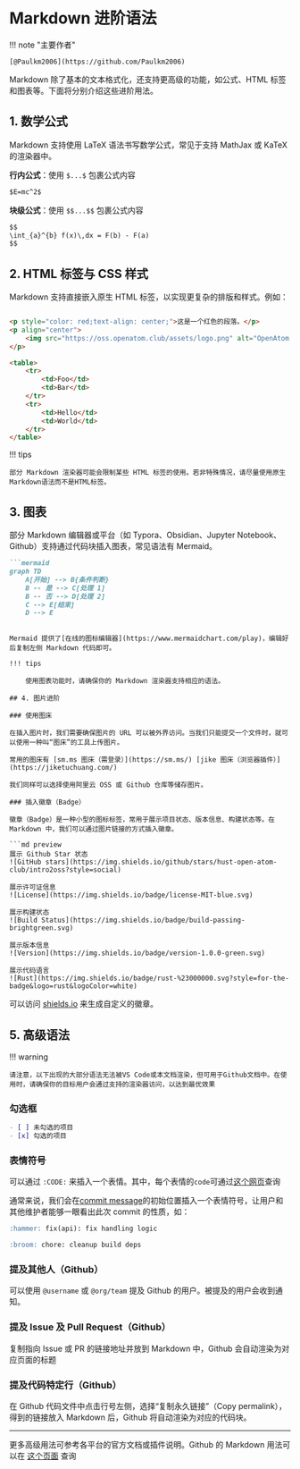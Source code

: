 # Markdown 进阶语法

!!! note "主要作者"

    [@Paulkm2006](https://github.com/Paulkm2006)

Markdown 除了基本的文本格式化，还支持更高级的功能，如公式、HTML 标签和图表等。下面将分别介绍这些进阶用法。

## 1. 数学公式

Markdown 支持使用 LaTeX 语法书写数学公式，常见于支持 MathJax 或 KaTeX 的渲染器中。

**行内公式**：使用 `$...$` 包裹公式内容  
```md preview
$E=mc^2$
```

**块级公式**：使用 `$$...$$` 包裹公式内容  

```md preview
$$
\int_{a}^{b} f(x)\,dx = F(b) - F(a)
$$
```

## 2. HTML 标签与 CSS 样式

Markdown 支持直接嵌入原生 HTML 标签，以实现更复杂的排版和样式。例如：

```md preview

<p style="color: red;text-align: center;">这是一个红色的段落。</p>
<p align="center">
    <img src="https://oss.openatom.club/assets/logo.png" alt="OpenAtom Club Logo" width="200" />
</p>

<table>
    <tr>
        <td>Foo</td>
        <td>Bar</td>
    </tr>
    <tr>
        <td>Hello</td>
        <td>World</td>
    </tr>
</table>

```

!!! tips

    部分 Markdown 渲染器可能会限制某些 HTML 标签的使用。若非特殊情况，请尽量使用原生Markdown语法而不是HTML标签。

## 3. 图表

部分 Markdown 编辑器或平台（如 Typora、Obsidian、Jupyter Notebook、Github）支持通过代码块插入图表，常见语法有 Mermaid。

```md preview
```mermaid
graph TD
    A[开始] --> B{条件判断}
    B -- 是 --> C[处理 1]
    B -- 否 --> D[处理 2]
    C --> E[结束]
    D --> E
```
```

Mermaid 提供了[在线的图标编辑器](https://www.mermaidchart.com/play)，编辑好后复制左侧 Markdown 代码即可。

!!! tips

    使用图表功能时，请确保你的 Markdown 渲染器支持相应的语法。

## 4. 图片进阶

### 使用图床

在插入图片时，我们需要确保图片的 URL 可以被外界访问。当我们只能提交一个文件时，就可以使用一种叫“图床”的工具上传图片。

常用的图床有 [sm.ms 图床（需登录）](https://sm.ms/) [jike 图床（浏览器插件）](https://jiketuchuang.com/)

我们同样可以选择使用阿里云 OSS 或 Github 仓库等储存图片。

### 插入徽章（Badge）

徽章（Badge）是一种小型的图标标签，常用于展示项目状态、版本信息、构建状态等。在 Markdown 中，我们可以通过图片链接的方式插入徽章。

```md preview
展示 Github Star 状态
![GitHub stars](https://img.shields.io/github/stars/hust-open-atom-club/intro2oss?style=social)

展示许可证信息
![License](https://img.shields.io/badge/license-MIT-blue.svg)

展示构建状态
![Build Status](https://img.shields.io/badge/build-passing-brightgreen.svg)

展示版本信息
![Version](https://img.shields.io/badge/version-1.0.0-green.svg)

展示代码语言
![Rust](https://img.shields.io/badge/rust-%23000000.svg?style=for-the-badge&logo=rust&logoColor=white)
```


可以访问 [shields.io](https://shields.io/) 来生成自定义的徽章。

## 5. 高级语法

!!! warning

    请注意，以下出现的大部分语法无法被VS Code或本文档渲染，但可用于Github文档中。在使用时，请确保你的目标用户会通过支持的渲染器访问，以达到最优效果

### 勾选框

```md preview
- [ ] 未勾选的项目
- [x] 勾选的项目
```

### 表情符号

可以通过 `:CODE:` 来插入一个表情。其中，每个表情的`code`可通过[这个网页](https://github.com/ikatyang/emoji-cheat-sheet/blob/master/README.md)查询

通常来说，我们会在[commit message](../sec1/subsec2/6-commit-message.md)的初始位置插入一个表情符号，让用户和其他维护者能够一眼看出此次 commit 的性质，如：

```md preview
:hammer: fix(api): fix handling logic

:broom: chore: cleanup build deps
```

### 提及其他人（Github）

可以使用 `@username` 或 `@org/team` 提及 Github 的用户。被提及的用户会收到通知。

### 提及 Issue 及 Pull Request（Github）

复制指向 Issue 或 PR 的链接地址并放到 Markdown 中，Github 会自动渲染为对应页面的标题

### 提及代码特定行（Github）

在 Github 代码文件中点击行号左侧，选择“复制永久链接”（Copy permalink），得到的链接放入 Markdown 后，Github 将自动渲染为对应的代码块。

---
更多高级用法可参考各平台的官方文档或插件说明。Github 的 Markdown 用法可以在 [这个页面](https://docs.github.com/en/get-started/writing-on-github/getting-started-with-writing-and-formatting-on-github/basic-writing-and-formatting-syntax) 查询
